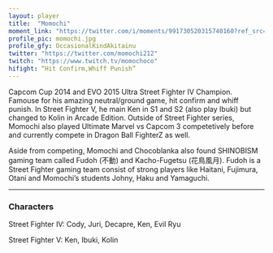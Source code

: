 ```yaml
---
layout: player
title:  "Momochi"
moment_link: "https://twitter.com/i/moments/991730520315740160?ref_src=twsrc%5Etfw"
profile_pic: momochi.jpg
profile_gfy: OccasionalKindAkitainu
twitter: "https://twitter.com/momochi212"
twitch: "https://www.twitch.tv/momochoco"
hifight: “Hit Confirm,Whiff Punish”
---
```


Capcom Cup 2014 and EVO 2015 Ultra Street Fighter IV Champion. Famouse for his amazing neutral/ground game, hit confirm and whiff punish. In Street Fighter V, he main Ken in S1 and S2 (also play Ibuki) but changed to Kolin in Arcade Edition. Outside of Street Fighter series, Momochi also played Ultimate Marvel vs Capcom 3 competetively before and currently compete in Dragon Ball FighterZ as well.

Aside from competing, Momochi and Chocoblanka also found SHINOBISM gaming team called Fudoh (不動) and Kacho-Fugetsu (花鳥風月). Fudoh is a Street Fighter gaming team consist of strong players like Haitani, Fujimura, Otani and Momochi’s students Johny, Haku and Yamaguchi.


<hr/>

<h3>Characters</h3>

Street Fighter IV: Cody, Juri, Decapre, Ken, Evil Ryu

Street Fighter V: Ken, Ibuki, Kolin
